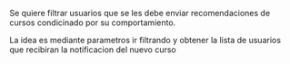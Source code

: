 Se quiere filtrar usuarios que se les debe enviar
recomendaciones de cursos condicinado por su comportamiento.

La idea es mediante parametros ir filtrando y 
obtener la lista de usuarios que recibiran
la notificacion del nuevo curso